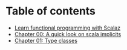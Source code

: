 # Table of contents

* [Learn functional programming with Scalaz](README.md)
* [Chapter 00: A quick look on scala implicits](ch00_implicits.md)
* [Chapter 01: Type classes](ch01.md)

